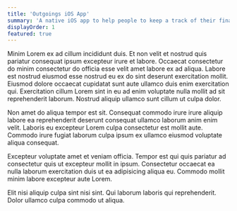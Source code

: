 ```yaml
---
title: 'Outgoings iOS App'
summary: 'A native iOS app to help people to keep a track of their finances by providing easy-to use tracking and organising capabilities.'
displayOrder: 1
featured: true
---
```


Minim Lorem ex ad cillum incididunt duis. Et non velit et nostrud quis pariatur consequat ipsum excepteur irure et labore. Occaecat consectetur do minim consectetur do officia esse velit amet labore ex ad aliqua. Labore est nostrud eiusmod esse nostrud eu ex do sint deserunt exercitation mollit. Eiusmod dolore occaecat cupidatat sunt aute ullamco duis enim exercitation qui. Exercitation cillum Lorem sint in eu ad enim voluptate nulla mollit ad sit reprehenderit laborum. Nostrud aliquip ullamco sunt cillum ut culpa dolor.

Non amet do aliqua tempor est sit. Consequat commodo irure irure aliquip labore ea reprehenderit deserunt consequat ullamco laborum anim enim velit. Laboris eu excepteur Lorem culpa consectetur est mollit aute. Commodo irure fugiat laborum culpa ipsum ex ullamco eiusmod voluptate aliqua consequat.

Excepteur voluptate amet et veniam officia. Tempor est qui quis pariatur ad consectetur quis ut excepteur mollit in ipsum. Consectetur occaecat ea nulla laborum exercitation duis ut ea adipisicing aliqua eu. Commodo mollit minim labore excepteur aute Lorem.

Elit nisi aliquip culpa sint nisi sint. Qui laborum laboris qui reprehenderit. Dolor ullamco culpa commodo ut aliqua.
